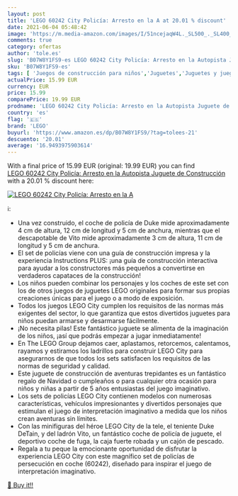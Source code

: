 ```yaml
---
layout: post
title: 'LEGO 60242 City Policía: Arresto en la A at 20.01 % discount'
date: 2021-06-04 05:48:42
image: 'https://m.media-amazon.com/images/I/51ncejaqW4L._SL500_._SL400_.jpg'
comments: true
category: ofertas
author: 'tole.es'
slug: 'B07W8Y1FS9-es LEGO 60242 City Policía: Arresto en la Autopista Juguete...'
sku: 'B07W8Y1FS9-es'
tags: [ 'Juegos de construcción para niños','Juguetes','Juguetes y juegos','lego', ]
actualPrice: 15.99 EUR
currency: EUR
price: 15.99
comparePrice: 19.99 EUR
prodname: 'LEGO 60242 City Policía: Arresto en la Autopista Juguete de Construcción'
country: 'es'
flag: '🇪🇸'
brand: 'LEGO'
buyurl: 'https://www.amazon.es/dp/B07W8Y1FS9/?tag=tolees-21'
descuento: '20.01'
average: '16.9493975903614'
---
```


With a final price of 15.99 EUR (original: 19.99 EUR) you can find [LEGO 60242 City Policía: Arresto en la Autopista Juguete de Construcción](https://www.amazon.es/dp/B07W8Y1FS9/?tag=tolees-21) with a  20.01 % discount here:

[![LEGO 60242 City Policía: Arresto en la A](https://m.media-amazon.com/images/I/51ncejaqW4L._SL500_._SL400_.jpg)](https://www.amazon.es/dp/B07W8Y1FS9/?tag=tolees-21)

ℹ️:

- Una vez construido, el coche de policía de Duke mide aproximadamente 4 cm de altura, 12 cm de longitud y 5 cm de anchura, mientras que el descapotable de Vito mide aproximadamente 3 cm de altura, 11 cm de longitud y 5 cm de anchura.
- El set de policías viene con una guía de construcción impresa y la experiencia Instructions PLUS: ¡una guía de construcción interactiva para ayudar a los constructores más pequeños a convertirse en verdaderos capataces de la construcción!
- Los niños pueden combinar los personajes y los coches de este set con los de otros juegos de juguetes LEGO originales para formar sus propias creaciones únicas para el juego o a modo de exposición.
- Todos los juegos LEGO City cumplen los requisitos de las normas más exigentes del sector, lo que garantiza que estos divertidos juguetes para niños puedan armarse y desarmarse fácilmente.
- ¡No necesita pilas! Este fantástico juguete se alimenta de la imaginación de los niños, ¡así que podrás empezar a jugar inmediatamente!
- En The LEGO Group dejamos caer, aplastamos, retorcemos, calentamos, rayamos y estiramos los ladrillos para construir LEGO City para asegurarnos de que todos los sets satisfacen los requisitos de las normas de seguridad y calidad.
- Este juguete de construcción de aventuras trepidantes es un fantástico regalo de Navidad o cumpleaños o para cualquier otra ocasión para niños y niñas a partir de 5 años entusiastas del juego imaginativo.
- Los sets de policías LEGO City contienen modelos con numerosas características, vehículos impresionantes y divertidos personajes que estimulan el juego de interpretación imaginativo a medida que los niños crean aventuras sin límites.
- Con las minifiguras del héroe LEGO City de la tele, el teniente Duke DeTain, y del ladrón Vito, un fantástico coche de policía de juguete, el deportivo coche de fuga, la caja fuerte robada y un cajón de pescado.
- Regala a tu peque la emocionante oportunidad de disfrutar la experiencia LEGO City con este magnífico set de policías de persecución en coche (60242), diseñado para inspirar el juego de interpretación imaginativo.

[🛒 Buy it!!](https://www.amazon.es/dp/B07W8Y1FS9/?tag=tolees-21)
